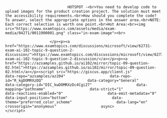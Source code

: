 <p class="card-text">
							
								HOTSPOT -<br>You need to develop code to upload images for the product creation project. The solution must meet the accessibility requirements.<br>How should you complete the code? To answer, select the appropriate options in the answer area.<br>NOTE: Each correct selection is worth one point.<br>Hot Area:<br><img src="https://www.examtopics.com/assets/media/exam-media/04271/0011900001.png" class="in-exam-image"><br>
							
						</p><p><a href="https://www.examtopics.com/discussions/microsoft/view/62731-exam-ai-102-topic-9-question-2-discussion/">https://www.examtopics.com/discussions/microsoft/view/62731-exam-ai-102-topic-9-question-2-discussion/</a></p><p><a href="https://azsamples.github.io/ai102/mirror/topic-09-question-02.html">https://azsamples.github.io/ai102/mirror/topic-09-question-02.html</a></p><script src="https://giscus.app/client.js"                    data-repo="azsamples/az204"                    data-repo-id="R_kgDOMRXzDQ"                    data-category="General"                    data-category-id="DIC_kwDOMRXzDc4Cgi27"                    data-mapping="pathname"                    data-strict="1"                    data-reactions-enabled="0"                    data-emit-metadata="0"                    data-input-position="bottom"                    data-theme="preferred_color_scheme"                    data-lang="en"                    crossorigin="anonymous"                    async>                    </script>